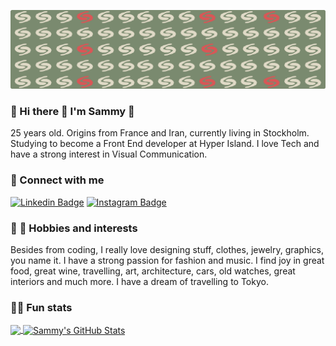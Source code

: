 ![LinkedIn cover - 4](./sbanner.png)


### :cherry_blossom: Hi there :wave: I'm Sammy :cherry_blossom:
25 years old. Origins from France and Iran, currently living in Stockholm. Studying to become a Front End developer at Hyper Island.  I love Tech and have a strong interest in Visual Communication.

### :love_letter: Connect with me
[![Linkedin Badge](https://img.shields.io/badge/-LinkedIn-blue?style=rounded-square&logo=Linkedin&logoColor=white&link=https://www.linkedin.com/in/sammydjohari/)](https://www.linkedin.com/in/sammydjohari/)
[![Instagram Badge](https://img.shields.io/badge/-Instagram-405DE6?style=rounded-square&logo=instagram&logoColor=white&link=https://www.instagram.com/sammycreatess/)](https://www.instagram.com/sammycreatess/)

### :motor_scooter: :ramen: Hobbies and interests
Besides from coding, I really love designing stuff, clothes, jewelry, graphics, you name it. I have a strong passion for fashion and music. I find joy in great food, great wine, travelling, art, architecture, cars, old watches, great interiors and much more. I have a dream of travelling to Tokyo. 

### :man_technologist: Fun stats
<a href="https://github.com/sammydjohari/sammydjohari">
  <img align="center" src="https://github-readme-stats.vercel.app/api/top-langs/?username=sammydjohari&title_color=ffffff&text_color=c9cacc&icon_color=2bbc8a&bg_color=1d1f21&langs_count=4" />
</a>
<a href="https://github.com/sammydjohari/sammydjohari">
  <img align="center" src="https://github-readme-stats.vercel.app/api?username=sammydjohari&show_icons=true&line_height=27&count_private=true&title_color=ffffff&text_color=c9cacc&icon_color=2bbc8a&bg_color=1d1f21" alt="Sammy's GitHub Stats" />
</a>
<!--
**sammydjohari/sammydjohari** is a ✨ _special_ ✨ repository because its `README.md` (this file) appears on your GitHub profile.

Here are some ideas to get you started:

- 🔭 I’m currently working on ...
- 🌱 I’m currently learning ...
- 👯 I’m looking to collaborate on ...
- 🤔 I’m looking for help with ...
- 💬 Ask me about ...
- 📫 How to reach me: ...
- 😄 Pronouns: ...
- ⚡ Fun fact: ...
-->

